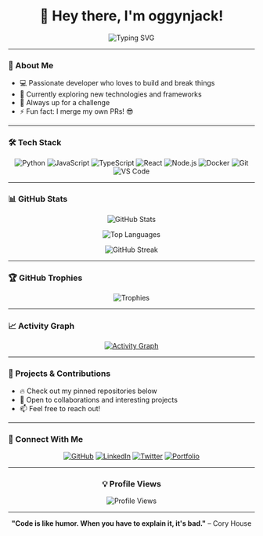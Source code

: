 <div align="center">
  
# 👋 Hey there, I'm oggynjack!

<img src="https://readme-typing-svg.herokuapp.com?font=Fira+Code&pause=1000&color=2E9EF7&center=true&vCenter=true&width=435&lines=Full+Stack+Developer;Open+Source+Enthusiast;Always+Learning+New+Things" alt="Typing SVG" />

</div>

---

### 🚀 About Me

- 💻 Passionate developer who loves to build and break things
- 🌱 Currently exploring new technologies and frameworks
- 🎯 Always up for a challenge
- ⚡ Fun fact: I merge my own PRs! 😎

---

### 🛠️ Tech Stack

<div align="center">

![Python](https://img.shields.io/badge/-Python-3776AB?style=for-the-badge&logo=python&logoColor=white)
![JavaScript](https://img.shields.io/badge/-JavaScript-F7DF1E?style=for-the-badge&logo=javascript&logoColor=black)
![TypeScript](https://img.shields.io/badge/-TypeScript-3178C6?style=for-the-badge&logo=typescript&logoColor=white)
![React](https://img.shields.io/badge/-React-61DAFB?style=for-the-badge&logo=react&logoColor=black)
![Node.js](https://img.shields.io/badge/-Node.js-339933?style=for-the-badge&logo=node.js&logoColor=white)
![Docker](https://img.shields.io/badge/-Docker-2496ED?style=for-the-badge&logo=docker&logoColor=white)
![Git](https://img.shields.io/badge/-Git-F05032?style=for-the-badge&logo=git&logoColor=white)
![VS Code](https://img.shields.io/badge/-VS%20Code-007ACC?style=for-the-badge&logo=visual-studio-code&logoColor=white)

</div>

---

### 📊 GitHub Stats

<div align="center">
  
![GitHub Stats](https://github-readme-stats.vercel.app/api?username=oggynjack&show_icons=true&theme=radical&hide_border=true&bg_color=0D1117&title_color=2E9EF7&icon_color=2E9EF7)

![Top Languages](https://github-readme-stats.vercel.app/api/top-langs/?username=oggynjack&layout=compact&theme=radical&hide_border=true&bg_color=0D1117&title_color=2E9EF7)

![GitHub Streak](https://github-readme-streak-stats.herokuapp.com/?user=oggynjack&theme=radical&hide_border=true&background=0D1117&stroke=2E9EF7&ring=2E9EF7&fire=FF6B6B&currStreakLabel=2E9EF7)

</div>

---

### 🏆 GitHub Trophies

<div align="center">
  
![Trophies](https://github-profile-trophy.vercel.app/?username=oggynjack&theme=radical&no-frame=true&no-bg=true&column=7)

</div>

---

### 📈 Activity Graph

<div align="center">

[![Activity Graph](https://github-readme-activity-graph.vercel.app/graph?username=oggynjack&theme=react-dark&hide_border=true&area=true)](https://github.com/oggynjack)

</div>

---

### 💼 Projects & Contributions

- 🔥 Check out my pinned repositories below
- 🌟 Open to collaborations and interesting projects
- 📫 Feel free to reach out!

---

### 🤝 Connect With Me

<div align="center">

[![GitHub](https://img.shields.io/badge/-GitHub-181717?style=for-the-badge&logo=github)](https://github.com/oggynjack)
[![LinkedIn](https://img.shields.io/badge/-LinkedIn-0A66C2?style=for-the-badge&logo=linkedin)](https://linkedin.com/in/yourprofile)
[![Twitter](https://img.shields.io/badge/-Twitter-1DA1F2?style=for-the-badge&logo=twitter&logoColor=white)](https://twitter.com/yourhandle)
[![Portfolio](https://img.shields.io/badge/-Portfolio-FF7139?style=for-the-badge&logo=firefox&logoColor=white)](https://yourportfolio.com)

</div>

---

<div align="center">
  
### 💡 Profile Views

![Profile Views](https://komarev.com/ghpvc/?username=oggynjack&color=2E9EF7&style=for-the-badge)

---

**"Code is like humor. When you have to explain it, it's bad."** – Cory House

</div>
